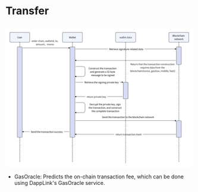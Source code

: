 # Transfer
##

![img.png](../images/decentralized-wallet-7.png)

- GasOracle: Predicts the on-chain transaction fee, which can be done using DappLink's GasOracle service.